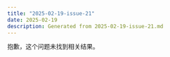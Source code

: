 ```yaml
---
title: "2025-02-19-issue-21"
date: 2025-02-19
description: Generated from 2025-02-19-issue-21.md
---
```


抱歉，这个问题未找到相关结果。
